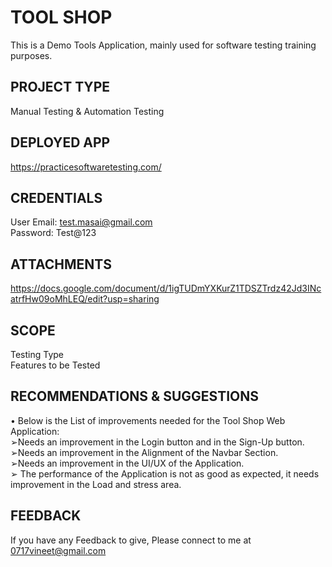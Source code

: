 # TOOL SHOP 
This is a Demo Tools Application, mainly used for software testing training purposes.

## PROJECT TYPE
Manual Testing & Automation Testing
## DEPLOYED APP
https://practicesoftwaretesting.com/
## CREDENTIALS

User Email: test.masai@gmail.com  
Password: Test@123
## ATTACHMENTS
https://docs.google.com/document/d/1igTUDmYXKurZ1TDSZTrdz42Jd3INcatrfHw09oMhLEQ/edit?usp=sharing

## SCOPE
Testing Type  
Features to be Tested 
## RECOMMENDATIONS & SUGGESTIONS
• Below is the List of improvements needed for the Tool Shop Web
Application:  
➢Needs an improvement in the Login button and in the Sign-Up button.  
➢Needs an improvement in the Alignment of the Navbar Section.  
➢Needs an improvement in the UI/UX of the Application.  
➢ The performance of the Application is not as good as expected, it needs improvement in the Load and stress area.
## FEEDBACK
If you have any Feedback to give, Please connect to me at 0717vineet@gmail.com
